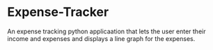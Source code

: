 # Expense-Tracker
An expense tracking python applicaation that lets the user enter their income and expenses and displays a line graph for the expenses.
